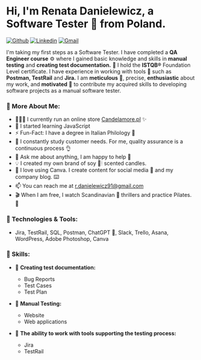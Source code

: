 
<h1>Hi, I'm Renata Danielewicz, a Software Tester 🧐 from Poland.</h1> 


[![Github](https://img.shields.io/badge/-Github-000?style=flat&logo=Github&logoColor=white)](https://github.com/RenataDanielewicz) [![Linkedin](https://img.shields.io/badge/-LinkedIn-blue?style=flat&logo=Linkedin&logoColor=white)](https://www.linkedin.com/in/renata-danielewicz/) [![Gmail](https://img.shields.io/badge/-Gmail-c14438?style=flat&logo=Gmail&logoColor=white)](mailto:r.danielewicz91@gmail.com)


<p>I'm taking my first steps as a Software Tester. I have completed a <b>QA Engineer course</b> ⚙️ where I gained basic knowledge and skills in <b>manual testing</b> and <b>creating test documentation.</b> 📝 I hold the <b>ISTQB®</b> Foundation Level certificate. I have experience in working with tools 🔨 such as <b>Postman, TestRail</b> and <b>Jira.</b> I am <b>meticulous</b> 📐, precise, <b>enthusiastic</b> about my work, and <b>motivated</b> 💪 to contribute my acquired skills to developing software projects as a manual software tester.</p>

### 🧐 More About Me:

- 👨🏽‍💻 I currently run an online store [Candelamore.pl](https://candelamore.pl/) ✨
- 🌱 I started learning JavaScript
- ⚡️ Fun-Fact: I have a degree in Italian Philology 🍕
- 🧠 I constantly study customer needs. For me, quality assurance is a continuous process 👌
- 💬 Ask me about anything, I am happy to help 🤝
- 💡 I created my own brand of soy 🌿🕯 scented candles.
- 🎨 I love using Canva. I create content for social media 📱 and my company blog. ⌨️
- 📫 You can reach me at r.danielewicz91@gmail.com
- 🎬 When I am free, I watch Scandinavian 🦇 thrillers  and practice Pilates. 🤸

### 🔨 Technologies & Tools:

- Jira, TestRail, SQL, Postman, ChatGPT  🤖, Slack, Trello, Asana, WordPress, Adobe Photoshop, Canva


### 🧠 Skills:

- 📝 <b>Creating test documentation:</b>
  - Bug Reports
  - Test Cases
  - Test Plan

- 🤲 <b>Manual Testing:</b> 
  - Website
  - Web applications
- 🔨 <b>The ability to work with tools supporting the testing process:</b>
  - Jira
  - TestRail

